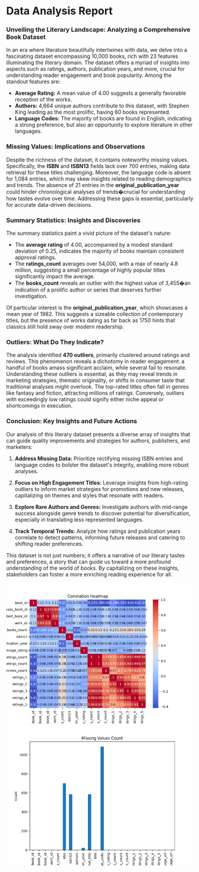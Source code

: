 # Data Analysis Report

### Unveiling the Literary Landscape: Analyzing a Comprehensive Book Dataset

In an era where literature beautifully intertwines with data, we delve into a fascinating dataset encompassing 10,000 books, rich with 23 features illuminating the literary domain. The dataset offers a myriad of insights into aspects such as ratings, authors, publication years, and more, crucial for understanding reader engagement and book popularity. Among the standout features are:

- **Average Rating:** A mean value of 4.00 suggests a generally favorable reception of the works.
- **Authors:** 4,664 unique authors contribute to this dataset, with Stephen King leading as the most prolific, having 60 books represented.
- **Language Codes:** The majority of books are found in English, indicating a strong preference, but also an opportunity to explore literature in other languages.

### Missing Values: Implications and Observations

Despite the richness of the dataset, it contains noteworthy missing values. Specifically, the **ISBN** and **ISBN13** fields lack over 700 entries, making data retrieval for these titles challenging. Moreover, the language code is absent for 1,084 entries, which may skew insights related to reading demographics and trends. The absence of 21 entries in the **original_publication_year** could hinder chronological analyses of trends�crucial for understanding how tastes evolve over time. Addressing these gaps is essential, particularly for accurate data-driven decisions.

### Summary Statistics: Insights and Discoveries

The summary statistics paint a vivid picture of the dataset's nature:

- The **average rating** of 4.00, accompanied by a modest standard deviation of 0.25, indicates the majority of books maintain consistent approval ratings.
- The **ratings_count** averages over 54,000, with a max of nearly 4.8 million, suggesting a small percentage of highly popular titles significantly impact the average.
- The **books_count** reveals an outlier with the highest value of 3,455�an indication of a prolific author or series that deserves further investigation.

Of particular interest is the **original_publication_year**, which showcases a mean year of 1982. This suggests a sizeable collection of contemporary titles, but the presence of works dating as far back as 1750 hints that classics still hold sway over modern readership.

### Outliers: What Do They Indicate?

The analysis identified **470 outliers**, primarily clustered around ratings and reviews. This phenomenon reveals a dichotomy in reader engagement: a handful of books amass significant acclaim, while several fail to resonate. Understanding these outliers is essential, as they may reveal trends in marketing strategies, thematic originality, or shifts in consumer taste that traditional analyses might overlook. The top-rated titles often fall in genres like fantasy and fiction, attracting millions of ratings. Conversely, outliers with exceedingly low ratings could signify either niche appeal or shortcomings in execution.

### Conclusion: Key Insights and Future Actions

Our analysis of this literary dataset presents a diverse array of insights that can guide quality improvements and strategies for authors, publishers, and marketers:

1. **Address Missing Data:** Prioritize rectifying missing ISBN entries and language codes to bolster the dataset's integrity, enabling more robust analyses.

2. **Focus on High Engagement Titles:** Leverage insights from high-rating outliers to inform market strategies for promotions and new releases, capitalizing on themes and styles that resonate with readers.

3. **Explore Rare Authors and Genres:** Investigate authors with mid-range success alongside genre trends to discover potential for diversification, especially in translating less represented languages.

4. **Track Temporal Trends:** Analyze how ratings and publication years correlate to detect patterns, informing future releases and catering to shifting reader preferences.

This dataset is not just numbers; it offers a narrative of our literary tastes and preferences, a story that can guide us toward a more profound understanding of the world of books. By capitalizing on these insights, stakeholders can foster a more enriching reading experience for all.

![Chart](correlation_heatmap.png)
![Chart](missing_values.png)
